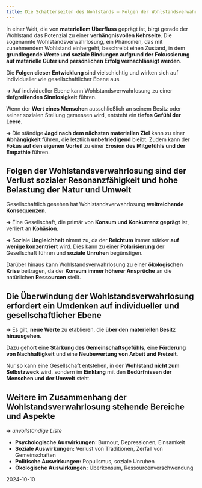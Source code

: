 ```yaml
--- 
title: Die Schattenseiten des Wohlstands – Folgen der Wohlstandsverwahrlosung
---
```

In einer Welt, die von **materiellem Überfluss** geprägt ist, birgt gerade der Wohlstand das Potenzial zu einer **verhängnisvollen Kehrseite**. Die sogenannte Wohlstandsverwahrlosung, ein Phänomen, das mit zunehmendem Wohlstand einhergeht, beschreibt einen Zustand, in dem **grundlegende Werte und soziale Bindungen aufgrund der Fokussierung auf materielle Güter und persönlichen Erfolg vernachlässigt werden**.

Die **Folgen dieser Entwicklung** sind vielschichtig und wirken sich auf individueller wie gesellschaftlicher Ebene aus. 

➔ Auf individueller Ebene kann Wohlstandsverwahrlosung zu einer **tiefgreifenden Sinnlosigkeit** führen. 

Wenn der **Wert eines Menschen** ausschließlich an seinem Besitz oder seiner sozialen Stellung gemessen wird, entsteht ein **tiefes Gefühl der Leere**. 

➔ Die ständige **Jagd nach dem nächsten materiellen Ziel** kann zu einer **Abhängigkeit** führen, die letztlich **unbefriedigend** bleibt. Zudem kann der **Fokus auf den eigenen Vorteil** zu einer **Erosion des Mitgefühls und der Empathie** führen.

## Folgen der Wohlstandsverwahrlosung sind der Verlust sozialer Resonanzfähigkeit und hohe Belastung der Natur und Umwelt

Gesellschaftlich gesehen hat Wohlstandsverwahrlosung **weitreichende Konsequenzen**. 

➔ Eine Gesellschaft, die primär von **Konsum und Konkurrenz geprägt** ist, verliert an **Kohäsion**. 

➔ Soziale **Ungleichheit** nimmt zu, da der **Reichtum** immer stärker **auf wenige konzentriert** wird. Dies kann zu einer **Polarisierung** der Gesellschaft führen und **soziale Unruhen** begünstigen. 

Darüber hinaus kann Wohlstandsverwahrlosung zu einer **ökologischen Krise** beitragen, da der **Konsum immer höherer Ansprüche** an die natürlichen **Ressourcen** stellt.

## Die Überwindung der Wohlstandsverwahrlosung erfordert ein Umdenken auf individueller und gesellschaftlicher Ebene 

➔ Es gilt, **neue Werte** zu etablieren, die **über den materiellen Besitz hinausgehen**. 

Dazu gehört eine **Stärkung des Gemeinschaftsgefühls**, eine **Förderung von Nachhaltigkeit** und eine **Neubewertung von Arbeit und Freizeit**. 

Nur so kann eine Gesellschaft entstehen, in der **Wohlstand nicht zum Selbstzweck** wird, sondern im **Einklang** mit den **Bedürfnissen der Menschen und der Umwelt** steht.

## Weitere im Zusammenhang der Wohlstandsverwahrlosung stehende Bereiche und Aspekte

➔  *unvollständige Liste*

* **Psychologische Auswirkungen:** Burnout, Depressionen, Einsamkeit  
* **Soziale Auswirkungen:** Verlust von Traditionen, Zerfall von Gemeinschaften  
* **Politische Auswirkungen:** Populismus, soziale Unruhen  
* **Ökologische Auswirkungen:** Überkonsum, Ressourcenverschwendung

2024-10-10